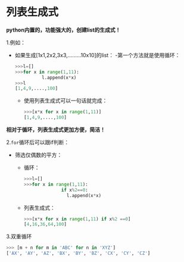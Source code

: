 # 列表生成式

**python内置的，功能强大的，创建list的生成式！**

1.例如：

  - 如果生成[1x1,2x2,3x3,.........10x10]的list：
    -第一个方法就是使用循环：
      ```python
      >>>l=[]
      >>>for x in range(1,11):
                l.append(x*x)
      >>>l
      [1,4,9,....,100]
      ```
    - 使用列表生成式可以一句话就完成：
      ```python
      >>>[x*x for x in range(1,11)]
      [1,4,9,....,100]
      ```

**相对于循环，列表生成式更加方便，简洁！**

2.`for`循环后可以跟if判断：

  - 筛选仅偶数的平方：
    - 循环：
      ```python
      >>>l=[]
      >>>for x in range(1,11):
                    if x%2==0:
                      l.append(x*x)
      ```

    - 列表生成式：
      ```python
      >>>[x*x for x in range(1,11) if x%2 ==0]
      [4,16,36,64,100]
      ```

3.双重循环
  ```python
  >>> [m + n for m in 'ABC' for n in 'XYZ']
  ['AX', 'AY', 'AZ', 'BX', 'BY', 'BZ', 'CX', 'CY', 'CZ']
  ```
